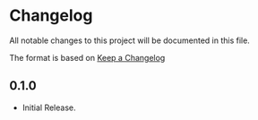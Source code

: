 # Changelog
All notable changes to this project will be documented in this file.

The format is based on [Keep a Changelog](http://keepachangelog.com/en/1.0.0/)

## 0.1.0
- Initial Release.

